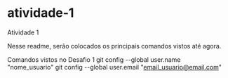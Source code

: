 # atividade-1

Atividade 1

Nesse readme, serão colocados os principais comandos vistos até agora.

Comandos vistos no Desafio 1
	git config --global user.name "nome_usuario"
	git config --global user.email "email_usuario@email.com"